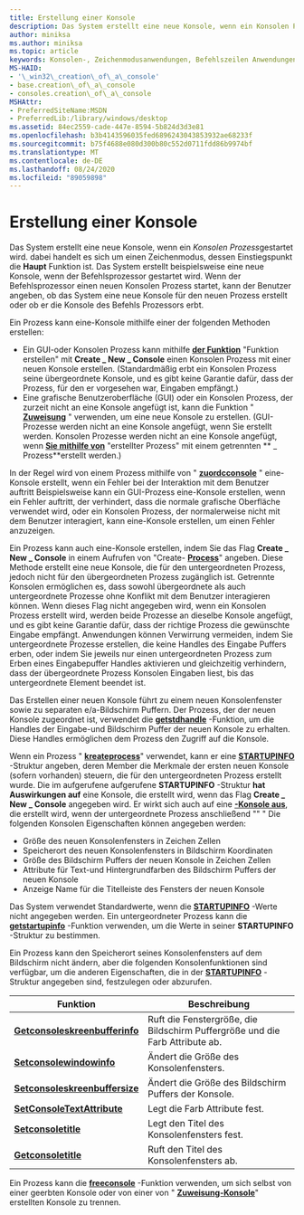 ```yaml
---
title: Erstellung einer Konsole
description: Das System erstellt eine neue Konsole, wenn ein Konsolen Prozess gestartet wird. dabei handelt es sich um einen Zeichenmodus, dessen Einstiegspunkt die Hauptfunktion ist.
author: miniksa
ms.author: miniksa
ms.topic: article
keywords: Konsolen-, Zeichenmodusanwendungen, Befehlszeilen Anwendungen, Terminalanwendungen, Konsolen-API
MS-HAID:
- '\_win32\_creation\_of\_a\_console'
- base.creation\_of\_a\_console
- consoles.creation\_of\_a\_console
MSHAttr:
- PreferredSiteName:MSDN
- PreferredLib:/library/windows/desktop
ms.assetid: 84ec2559-cade-447e-8594-5b824d3d3e81
ms.openlocfilehash: b3b4143596035fed6896243043853932ae68233f
ms.sourcegitcommit: b75f4688e080d300b80c552d0711fdd86b9974bf
ms.translationtype: MT
ms.contentlocale: de-DE
ms.lasthandoff: 08/24/2020
ms.locfileid: "89059898"
---
```

# <a name="creation-of-a-console"></a>Erstellung einer Konsole


Das System erstellt eine neue Konsole, wenn ein *Konsolen Prozess*gestartet wird. dabei handelt es sich um einen Zeichenmodus, dessen Einstiegspunkt die **Haupt** Funktion ist. Das System erstellt beispielsweise eine neue Konsole, wenn der Befehlsprozessor gestartet wird. Wenn der Befehlsprozessor einen neuen Konsolen Prozess startet, kann der Benutzer angeben, ob das System eine neue Konsole für den neuen Prozess erstellt oder ob er die Konsole des Befehls Prozessors erbt.

Ein Prozess kann eine-Konsole mithilfe einer der folgenden Methoden erstellen:

- Ein GUI-oder Konsolen Prozess kann mithilfe [**der Funktion**](https://msdn.microsoft.com/library/windows/desktop/ms682425) "Funktion erstellen" mit **Create \_ New \_ Console** einen Konsolen Prozess mit einer neuen Konsole erstellen. (Standardmäßig erbt ein Konsolen Prozess seine übergeordnete Konsole, und es gibt keine Garantie dafür, dass der Prozess, für den er vorgesehen war, Eingaben empfängt.)
- Eine grafische Benutzeroberfläche (GUI) oder ein Konsolen Prozess, der zurzeit nicht an eine Konsole angefügt ist, kann die Funktion " [**Zuweisung**](allocconsole.md) " verwenden, um eine neue Konsole zu erstellen. (GUI-Prozesse werden nicht an eine Konsole angefügt, wenn Sie erstellt werden. Konsolen Prozesse werden nicht an eine Konsole angefügt, wenn [**Sie mithilfe von**](https://msdn.microsoft.com/library/windows/desktop/ms682425) "erstellter Prozess" mit einem getrennten ** \_ Prozess**erstellt werden.)

In der Regel wird von einem Prozess mithilfe von " [**zuordcconsole**](allocconsole.md) " eine-Konsole erstellt, wenn ein Fehler bei der Interaktion mit dem Benutzer auftritt Beispielsweise kann ein GUI-Prozess eine-Konsole erstellen, wenn ein Fehler auftritt, der verhindert, dass die normale grafische Oberfläche verwendet wird, oder ein Konsolen Prozess, der normalerweise nicht mit dem Benutzer interagiert, kann eine-Konsole erstellen, um einen Fehler anzuzeigen.

Ein Prozess kann auch eine-Konsole erstellen, indem Sie das Flag **Create \_ New \_ Console** in einem Aufrufen von "Create- [**Process**](https://msdn.microsoft.com/library/windows/desktop/ms682425)" angeben. Diese Methode erstellt eine neue Konsole, die für den untergeordneten Prozess, jedoch nicht für den übergeordneten Prozess zugänglich ist. Getrennte Konsolen ermöglichen es, dass sowohl übergeordnete als auch untergeordnete Prozesse ohne Konflikt mit dem Benutzer interagieren können. Wenn dieses Flag nicht angegeben wird, wenn ein Konsolen Prozess erstellt wird, werden beide Prozesse an dieselbe Konsole angefügt, und es gibt keine Garantie dafür, dass der richtige Prozess die gewünschte Eingabe empfängt. Anwendungen können Verwirrung vermeiden, indem Sie untergeordnete Prozesse erstellen, die keine Handles des Eingabe Puffers erben, oder indem Sie jeweils nur einen untergeordneten Prozess zum Erben eines Eingabepuffer Handles aktivieren und gleichzeitig verhindern, dass der übergeordnete Prozess Konsolen Eingaben liest, bis das untergeordnete Element beendet ist.

Das Erstellen einer neuen Konsole führt zu einem neuen Konsolenfenster sowie zu separaten e/a-Bildschirm Puffern. Der Prozess, der der neuen Konsole zugeordnet ist, verwendet die [**getstdhandle**](getstdhandle.md) -Funktion, um die Handles der Eingabe-und Bildschirm Puffer der neuen Konsole zu erhalten. Diese Handles ermöglichen dem Prozess den Zugriff auf die Konsole.

Wenn ein Prozess " [**kreateprocess**](https://msdn.microsoft.com/library/windows/desktop/ms682425)" verwendet, kann er eine [**STARTUPINFO**](https://msdn.microsoft.com/library/windows/desktop/ms686331) -Struktur angeben, deren Member die Merkmale der ersten neuen Konsole (sofern vorhanden) steuern, die für den untergeordneten Prozess erstellt wurde. Die im aufgerufene aufgerufene **STARTUPINFO** -Struktur **hat Auswirkungen auf** eine Konsole, die erstellt wird, wenn das Flag **Create \_ New \_ Console** angegeben wird. Er wirkt sich auch auf eine [**-Konsole aus**](allocconsole.md), die erstellt wird, wenn der untergeordnete Prozess anschließend "" " Die folgenden Konsolen Eigenschaften können angegeben werden:

- Größe des neuen Konsolenfensters in Zeichen Zellen
- Speicherort des neuen Konsolenfensters in Bildschirm Koordinaten
- Größe des Bildschirm Puffers der neuen Konsole in Zeichen Zellen
- Attribute für Text-und Hintergrundfarben des Bildschirm Puffers der neuen Konsole
- Anzeige Name für die Titelleiste des Fensters der neuen Konsole

Das System verwendet Standardwerte, wenn die [**STARTUPINFO**](https://msdn.microsoft.com/library/windows/desktop/ms686331) -Werte nicht angegeben werden. Ein untergeordneter Prozess kann die [**getstartupinfo**](https://msdn.microsoft.com/library/windows/desktop/ms683230) -Funktion verwenden, um die Werte in seiner **STARTUPINFO** -Struktur zu bestimmen.

Ein Prozess kann den Speicherort seines Konsolenfensters auf dem Bildschirm nicht ändern, aber die folgenden Konsolenfunktionen sind verfügbar, um die anderen Eigenschaften, die in der [**STARTUPINFO**](https://msdn.microsoft.com/library/windows/desktop/ms686331) -Struktur angegeben sind, festzulegen oder abzurufen.


| Funktion                                                         | Beschreibung                                                          |
|------------------------------------------------------------------|----------------------------------------------------------------------|
| [**Getconsoleskreenbufferinfo**](getconsolescreenbufferinfo.md) | Ruft die Fenstergröße, die Bildschirm Puffergröße und die Farb Attribute ab. |
| [**Setconsolewindowinfo**](setconsolewindowinfo.md)             | Ändert die Größe des Konsolenfensters.                              |
| [**Setconsoleskreenbuffersize**](setconsolescreenbuffersize.md) | Ändert die Größe des Bildschirm Puffers der Konsole.                       |
| [**SetConsoleTextAttribute**](setconsoletextattribute.md)       | Legt die Farb Attribute fest.                                           |
| [**Setconsoletitle**](setconsoletitle.md)                       | Legt den Titel des Konsolenfensters fest.                                       |
| [**Getconsoletitle**](getconsoletitle.md)                       | Ruft den Titel des Konsolenfensters ab.                                  |




Ein Prozess kann die [**freeconsole**](freeconsole.md) -Funktion verwenden, um sich selbst von einer geerbten Konsole oder von einer von " [**Zuweisung-Konsole**](allocconsole.md)" erstellten Konsole zu trennen.








